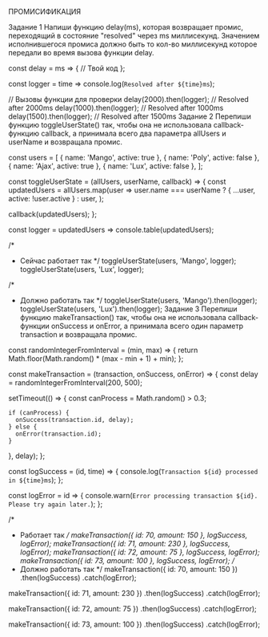 ПРОМИСИФИКАЦИЯ

Задание 1 Напиши функцию delay(ms), которая возвращает промис, переходящий в
состояние "resolved" через ms миллисекунд. Значением исполнившегося промиса
должно быть то кол-во миллисекунд которое передали во время вызова функции
delay.

const delay = ms => { // Твой код };

const logger = time => console.log(`Resolved after ${time}ms`);

// Вызовы функции для проверки delay(2000).then(logger); // Resolved after
2000ms delay(1000).then(logger); // Resolved after 1000ms
delay(1500).then(logger); // Resolved after 1500ms Задание 2 Перепиши функцию
toggleUserState() так, чтобы она не использовала callback-функцию callback, а
принимала всего два параметра allUsers и userName и возвращала промис.

const users = [ { name: 'Mango', active: true }, { name: 'Poly', active: false
}, { name: 'Ajax', active: true }, { name: 'Lux', active: false }, ];

const toggleUserState = (allUsers, userName, callback) => { const updatedUsers =
allUsers.map(user => user.name === userName ? { ...user, active: !user.active }
: user, );

callback(updatedUsers); };

const logger = updatedUsers => console.table(updatedUsers);

/\*

- Сейчас работает так \*/ toggleUserState(users, 'Mango', logger);
  toggleUserState(users, 'Lux', logger);

/\*

- Должно работать так \*/ toggleUserState(users, 'Mango').then(logger);
  toggleUserState(users, 'Lux').then(logger); Задание 3 Перепиши функцию
  makeTransaction() так, чтобы она не использовала callback-функции onSuccess и
  onError, а принимала всего один параметр transaction и возвращала промис.

const randomIntegerFromInterval = (min, max) => { return
Math.floor(Math.random() \* (max - min + 1) + min); };

const makeTransaction = (transaction, onSuccess, onError) => { const delay =
randomIntegerFromInterval(200, 500);

setTimeout(() => { const canProcess = Math.random() > 0.3;

    if (canProcess) {
      onSuccess(transaction.id, delay);
    } else {
      onError(transaction.id);
    }

}, delay); };

const logSuccess = (id, time) => {
console.log(`Transaction ${id} processed in ${time}ms`); };

const logError = id => {
console.warn(`Error processing transaction ${id}. Please try again later.`); };

/\*

- Работает так _/ makeTransaction({ id: 70, amount: 150 }, logSuccess,
  logError); makeTransaction({ id: 71, amount: 230 }, logSuccess, logError);
  makeTransaction({ id: 72, amount: 75 }, logSuccess, logError);
  makeTransaction({ id: 73, amount: 100 }, logSuccess, logError); /_
- Должно работать так \*/ makeTransaction({ id: 70, amount: 150 })
  .then(logSuccess) .catch(logError);

makeTransaction({ id: 71, amount: 230 }) .then(logSuccess) .catch(logError);

makeTransaction({ id: 72, amount: 75 }) .then(logSuccess) .catch(logError);

makeTransaction({ id: 73, amount: 100 }) .then(logSuccess) .catch(logError);
